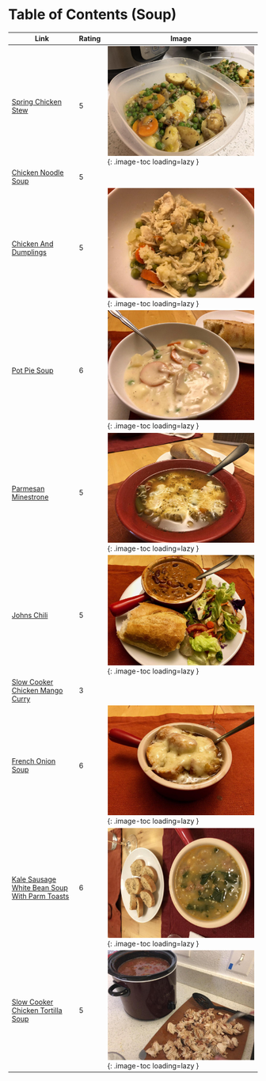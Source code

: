 # Table of Contents (Soup)

| Link | Rating | Image |
| -- | -- | -- |
| [Spring Chicken Stew](../spring_chicken_stew) | 5 | ![spring_chicken_stew.jpeg](./spring_chicken_stew.jpeg){: .image-toc loading=lazy } |
| [Chicken Noodle Soup](../chicken_noodle_soup) | 5 | <!-- TODO: Capture image --> |
| [Chicken And Dumplings](../chicken_and_dumplings) | 5 | ![chicken_and_dumplings.jpeg](./chicken_and_dumplings.jpeg){: .image-toc loading=lazy } |
| [Pot Pie Soup](../pot_pie_soup) | 6 | ![pot_pie_soup.jpeg](./pot_pie_soup.jpeg){: .image-toc loading=lazy } |
| [Parmesan Minestrone](../parmesan_minestrone) | 5 | ![parmesan_minestrone.jpeg](./parmesan_minestrone.jpeg){: .image-toc loading=lazy } |
| [Johns Chili](../johns_chili) | 5 | ![johns_chili.jpeg](./johns_chili.jpeg){: .image-toc loading=lazy } |
| [Slow Cooker Chicken Mango Curry](../slow_cooker_chicken_mango_curry) | 3 | <!-- TODO: Capture image --> |
| [French Onion Soup](../french_onion_soup) | 6 | ![french_onion_soup.jpeg](./french_onion_soup.jpeg){: .image-toc loading=lazy } |
| [Kale Sausage White Bean Soup With Parm Toasts](../kale_sausage_white_bean_soup_with_parm_toasts) | 6 | ![kale_sausage_white_bean_soup_with_parm_toasts.jpeg](./kale_sausage_white_bean_soup_with_parm_toasts.jpeg){: .image-toc loading=lazy } |
| [Slow Cooker Chicken Tortilla Soup](../slow_cooker_chicken_tortilla_soup) | 5 | ![slow_cooker_chicken_tortilla_soup.jpg](./slow_cooker_chicken_tortilla_soup.jpg){: .image-toc loading=lazy } |
